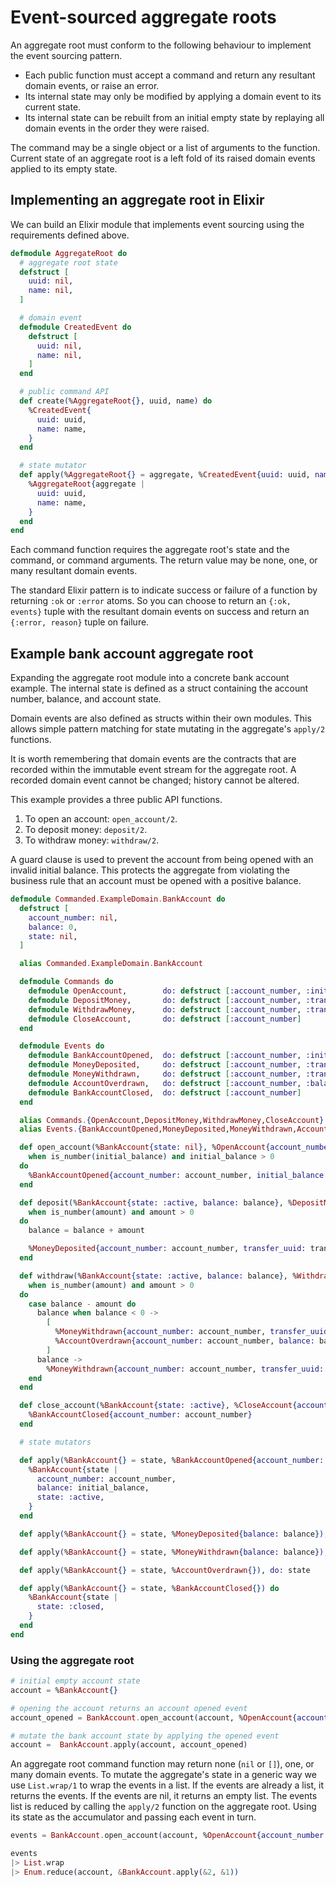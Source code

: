 # Event-sourced aggregate roots

An aggregate root must conform to the following behaviour to implement the event sourcing pattern.

- Each public function must accept a command and return any resultant domain events, or raise an error.
- Its internal state may only be modified by applying a domain event to its current state.
- Its internal state can be rebuilt from an initial empty state by replaying all domain events in the order they were raised.

The command may be a single object or a list of arguments to the function. Current state of an aggregate root is a left fold of its raised domain events applied to its empty state.

## Implementing an aggregate root in Elixir

We can build an Elixir module that implements event sourcing using the requirements defined above.

```elixir
defmodule AggregateRoot do
  # aggregate root state  
  defstruct [
    uuid: nil,
    name: nil,
  ]

  # domain event
  defmodule CreatedEvent do
    defstruct [
      uuid: nil,
      name: nil,
    ]
  end

  # public command API
  def create(%AggregateRoot{}, uuid, name) do
    %CreatedEvent{
      uuid: uuid,
      name: name,
    }
  end

  # state mutator
  def apply(%AggregateRoot{} = aggregate, %CreatedEvent{uuid: uuid, name: name}) do
    %AggregateRoot{aggregate |
      uuid: uuid,
      name: name,
    }
  end
end
```

Each command function requires the aggregate root's state and the command, or command arguments. The return value may be none, one, or many resultant domain events.

The standard Elixir pattern is to indicate success or failure of a function by returning `:ok` or `:error` atoms. So you can choose to return an `{:ok, events}` tuple with the resultant domain events on success and return an `{:error, reason}` tuple on failure.

## Example bank account aggregate root

Expanding the aggregate root module into a concrete bank account example. The internal state is defined as a struct containing the account number, balance, and account state.

Domain events are also defined as structs within their own modules. This allows simple pattern matching for state mutating in the aggregate's `apply/2` functions.

It is worth remembering that domain events are the contracts that are recorded within the immutable event stream for the aggregate root. A recorded domain event cannot be changed; history cannot be altered.

This example provides a three public API functions.

1. To open an account: `open_account/2`.
2. To deposit money: `deposit/2`.
3. To withdraw money: `withdraw/2`.

A guard clause is used to prevent the account from being opened with an invalid initial balance. This protects the aggregate from violating the business rule that an account must be opened with a positive balance.

```elixir
defmodule Commanded.ExampleDomain.BankAccount do
  defstruct [
    account_number: nil,
    balance: 0,
    state: nil,
  ]

  alias Commanded.ExampleDomain.BankAccount

  defmodule Commands do
    defmodule OpenAccount,        do: defstruct [:account_number, :initial_balance]
    defmodule DepositMoney,       do: defstruct [:account_number, :transfer_uuid, :amount]
    defmodule WithdrawMoney,      do: defstruct [:account_number, :transfer_uuid, :amount]
    defmodule CloseAccount,       do: defstruct [:account_number]
  end

  defmodule Events do
    defmodule BankAccountOpened,  do: defstruct [:account_number, :initial_balance]
    defmodule MoneyDeposited,     do: defstruct [:account_number, :transfer_uuid, :amount, :balance]
    defmodule MoneyWithdrawn,     do: defstruct [:account_number, :transfer_uuid, :amount, :balance]
    defmodule AccountOverdrawn,   do: defstruct [:account_number, :balance]
    defmodule BankAccountClosed,  do: defstruct [:account_number]
  end

  alias Commands.{OpenAccount,DepositMoney,WithdrawMoney,CloseAccount}
  alias Events.{BankAccountOpened,MoneyDeposited,MoneyWithdrawn,AccountOverdrawn,BankAccountClosed}

  def open_account(%BankAccount{state: nil}, %OpenAccount{account_number: account_number, initial_balance: initial_balance})
    when is_number(initial_balance) and initial_balance > 0
  do
    %BankAccountOpened{account_number: account_number, initial_balance: initial_balance}
  end

  def deposit(%BankAccount{state: :active, balance: balance}, %DepositMoney{account_number: account_number, transfer_uuid: transfer_uuid, amount: amount})
    when is_number(amount) and amount > 0
  do
    balance = balance + amount

    %MoneyDeposited{account_number: account_number, transfer_uuid: transfer_uuid, amount: amount, balance: balance}
  end

  def withdraw(%BankAccount{state: :active, balance: balance}, %WithdrawMoney{account_number: account_number, transfer_uuid: transfer_uuid, amount: amount})
    when is_number(amount) and amount > 0
  do
    case balance - amount do
      balance when balance < 0 ->
        [
          %MoneyWithdrawn{account_number: account_number, transfer_uuid: transfer_uuid, amount: amount, balance: balance},
          %AccountOverdrawn{account_number: account_number, balance: balance},
        ]
      balance ->
        %MoneyWithdrawn{account_number: account_number, transfer_uuid: transfer_uuid, amount: amount, balance: balance}
    end
  end

  def close_account(%BankAccount{state: :active}, %CloseAccount{account_number: account_number}) do
    %BankAccountClosed{account_number: account_number}
  end

  # state mutators

  def apply(%BankAccount{} = state, %BankAccountOpened{account_number: account_number, initial_balance: initial_balance}) do
    %BankAccount{state |
      account_number: account_number,
      balance: initial_balance,
      state: :active,
    }
  end

  def apply(%BankAccount{} = state, %MoneyDeposited{balance: balance}), do: %BankAccount{state | balance: balance}

  def apply(%BankAccount{} = state, %MoneyWithdrawn{balance: balance}), do: %BankAccount{state | balance: balance}

  def apply(%BankAccount{} = state, %AccountOverdrawn{}), do: state

  def apply(%BankAccount{} = state, %BankAccountClosed{}) do
    %BankAccount{state |
      state: :closed,
    }
  end
end
```

### Using the aggregate root

```elixir
# initial empty account state
account = %BankAccount{}

# opening the account returns an account opened event
account_opened = BankAccount.open_account(account, %OpenAccount{account_number: "ACC123", initial_balance: 100})

# mutate the bank account state by applying the opened event
account =  BankAccount.apply(account, account_opened)
```

An aggregate root command function may return none (`nil` or `[]`), one, or many domain events. To mutate the aggregate's state in a generic way we use `List.wrap/1` to wrap the events in a list. If the events are already a list, it returns the events. If the events are nil, it returns an empty list. The events list is reduced by calling the `apply/2` function on the aggregate root. Using its state as the accumulator and passing each event in turn.

```elixir
events = BankAccount.open_account(account, %OpenAccount{account_number: "ACC123", initial_balance: 100})

events
|> List.wrap
|> Enum.reduce(account, &BankAccount.apply(&2, &1))
```
